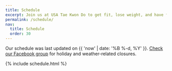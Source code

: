 ```yaml
---
title: Schedule
excerpt: Join us at USA Tae Kwon Do to get fit, lose weight, and have fun!
permalink: /schedule/
nav:
  title: Schedule
  order: 30
---
```


Our schedule was last updated on {{ 'now' | date: '%B %-d, %Y' }}.
[Check our Facebook group][] for holiday and weather-related closures.

{% include schedule.html %}

[check our facebook group]: https://facebook.com/usataekwondokalamazoo/reviews
